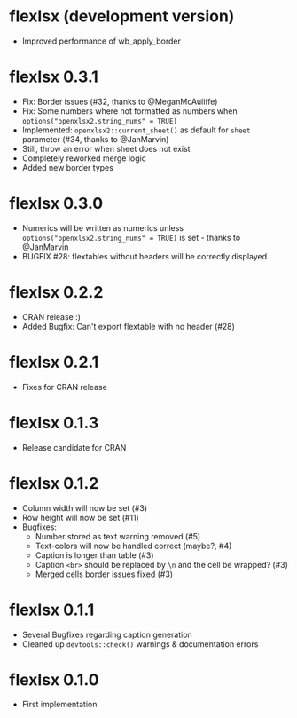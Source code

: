 # flexlsx (development version)

* Improved performance of wb_apply_border

# flexlsx 0.3.1

* Fix: Border issues (#32, thanks to @MeganMcAuliffe)
* Fix: Some numbers where not formatted as numbers when 
`options("openxlsx2.string_nums" = TRUE)` 
* Implemented: `openxlsx2::current_sheet()` as default for `sheet` parameter
(#34, thanks to @JanMarvin)
* Still, throw an error when sheet does not exist
* Completely reworked merge logic
* Added new border types

# flexlsx 0.3.0

* Numerics will be written as numerics unless 
`options("openxlsx2.string_nums" = TRUE)` is set - thanks to @JanMarvin
* BUGFIX #28: flextables without headers will be correctly displayed

# flexlsx 0.2.2

* CRAN release :)
* Added Bugfix: Can't export flextable with no header (#28)

# flexlsx 0.2.1

* Fixes for CRAN release

# flexlsx 0.1.3

* Release candidate for CRAN

# flexlsx 0.1.2

* Column width will now be set (#3)
* Row height will now be set (#11)
* Bugfixes:
  * Number stored as text warning removed (#5)
  * Text-colors will now be handled correct (maybe?, #4)
  * Caption is longer than table (#3)
  * Caption `<br>` should be replaced by `\n` and the cell be wrapped? (#3)
  * Merged cells border issues fixed (#3)

# flexlsx 0.1.1

* Several Bugfixes regarding caption generation
* Cleaned up `devtools::check()` warnings & documentation errors

# flexlsx 0.1.0

* First implementation
